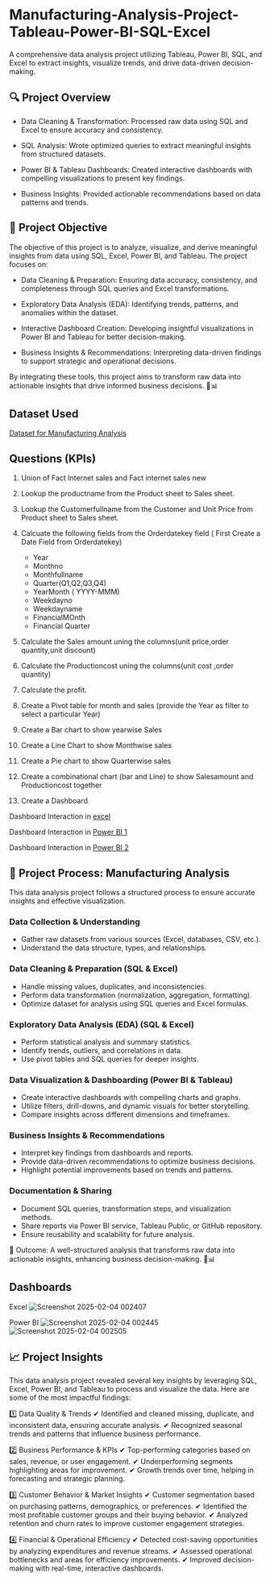 # Manufacturing-Analysis-Project-Tableau-Power-BI-SQL-Excel
A comprehensive data analysis project utilizing Tableau, Power BI, SQL, and Excel to extract insights, visualize trends, and drive data-driven decision-making.

## 🔍 Project Overview
- Data Cleaning & Transformation: Processed raw data using SQL and Excel to ensure accuracy and consistency.
  
- SQL Analysis: Wrote optimized queries to extract meaningful insights from structured datasets.
  
- Power BI & Tableau Dashboards: Created interactive dashboards with compelling visualizations to present key findings.
  
- Business Insights: Provided actionable recommendations based on data patterns and trends.

## 🎯 Project Objective
The objective of this project is to analyze, visualize, and derive meaningful insights from data using SQL, Excel, Power BI, and Tableau. The project focuses on:

- Data Cleaning & Preparation: Ensuring data accuracy, consistency, and completeness through SQL queries and Excel transformations.
  
- Exploratory Data Analysis (EDA): Identifying trends, patterns, and anomalies within the dataset.
  
- Interactive Dashboard Creation: Developing insightful visualizations in Power BI and Tableau for better decision-making.

- Business Insights & Recommendations: Interpreting data-driven findings to support strategic and operational decisions.
  
By integrating these tools, this project aims to transform raw data into actionable insights that drive informed business decisions. 🚀📊

## Dataset Used
<a href="https://github.com/abhinavm0010/Manufacturing-Analysis-Project-Tableau-Power-BI-SQL-Excel/blob/main/Question.zip">Dataset for Manufacturing Analysis</a>

## Questions (KPIs)
1. Union of Fact Internet sales and Fact internet sales new
   
2. Lookup the productname from the Product sheet to Sales sheet.
   
3. Lookup the Customerfullname from the Customer and Unit Price from Product sheet to Sales sheet.
   
4. Calcuate the following fields from the Orderdatekey field ( First Create a Date Field from Orderdatekey)
   - Year
   - Monthno
   - Monthfullname
   - Quarter(Q1,Q2,Q3,Q4)
   - YearMonth ( YYYY-MMM)
   - Weekdayno
   - Weekdayname
   - FinancialMOnth
   - Financial Quarter
     
5. Calculate the Sales amount uning the columns(unit price,order quantity,unit discount)
   
6. Calculate the Productioncost uning the columns(unit cost ,order quantity)
   
7. Calculate the profit.
   
8. Create a Pivot table for month and sales (provide the Year as filter to select a particular Year)
   
9. Create a Bar chart to show yearwise Sales
    
10. Create a Line Chart to show Monthwise sales
    
11. Create a Pie chart to show Quarterwise sales
    
12. Create a combinational chart (bar and Line) to show Salesamount and Productioncost together
    
13. Create a Dashboard
    
Dashboard Interaction in <a href="https://github.com/abhinavm0010/Manufacturing-Analysis-Project-Tableau-Power-BI-SQL-Excel/blob/main/Screenshot%202025-02-04%20002407.png">excel</a>

Dashboard Interaction in <a href="https://github.com/abhinavm0010/Manufacturing-Analysis-Project-Tableau-Power-BI-SQL-Excel/blob/main/Screenshot%202025-02-04%20002445.png">Power BI 1</a>

Dashboard Interaction in <a href="https://github.com/abhinavm0010/Manufacturing-Analysis-Project-Tableau-Power-BI-SQL-Excel/blob/main/Screenshot%202025-02-04%20002505.png">Power BI 2</a>

## 🔄 Project Process: Manufacturing Analysis
This data analysis project follows a structured process to ensure accurate insights and effective visualization.

### Data Collection & Understanding
- Gather raw datasets from various sources (Excel, databases, CSV, etc.).
- Understand the data structure, types, and relationships.
  
### Data Cleaning & Preparation (SQL & Excel)
- Handle missing values, duplicates, and inconsistencies.
- Perform data transformation (normalization, aggregation, formatting).
- Optimize dataset for analysis using SQL queries and Excel formulas.
  
### Exploratory Data Analysis (EDA) (SQL & Excel)
- Perform statistical analysis and summary statistics.
- Identify trends, outliers, and correlations in data.
- Use pivot tables and SQL queries for deeper insights.
  
### Data Visualization & Dashboarding (Power BI & Tableau)
- Create interactive dashboards with compelling charts and graphs.
- Utilize filters, drill-downs, and dynamic visuals for better storytelling.
- Compare insights across different dimensions and timeframes.
  
### Business Insights & Recommendations
- Interpret key findings from dashboards and reports.
- Provide data-driven recommendations to optimize business decisions.
- Highlight potential improvements based on trends and patterns.
  
### Documentation & Sharing
- Document SQL queries, transformation steps, and visualization methods.
- Share reports via Power BI service, Tableau Public, or GitHub repository.
- Ensure reusability and scalability for future analysis.
  
📌 Outcome: A well-structured analysis that transforms raw data into actionable insights, enhancing business decision-making. 🚀📊

## Dashboards

Excel
![Screenshot 2025-02-04 002407](https://github.com/user-attachments/assets/a0054234-e1a1-453c-973b-abacccba345e)

Power BI
![Screenshot 2025-02-04 002445](https://github.com/user-attachments/assets/3b4fc6c7-b320-4c4f-8d86-5a5d56ae7294)
![Screenshot 2025-02-04 002505](https://github.com/user-attachments/assets/8f190e42-315b-4570-b797-f78a30e1b288)

## 📈 Project Insights
This data analysis project revealed several key insights by leveraging SQL, Excel, Power BI, and Tableau to process and visualize the data. Here are some of the most impactful findings:

1️⃣ Data Quality & Trends
✔ Identified and cleaned missing, duplicate, and inconsistent data, ensuring accurate analysis.
✔ Recognized seasonal trends and patterns that influence business performance.

2️⃣ Business Performance & KPIs
✔ Top-performing categories based on sales, revenue, or user engagement.
✔ Underperforming segments highlighting areas for improvement.
✔ Growth trends over time, helping in forecasting and strategic planning.

3️⃣ Customer Behavior & Market Insights
✔ Customer segmentation based on purchasing patterns, demographics, or preferences.
✔ Identified the most profitable customer groups and their buying behavior.
✔ Analyzed retention and churn rates to improve customer engagement strategies.

4️⃣ Financial & Operational Efficiency
✔ Detected cost-saving opportunities by analyzing expenditures and revenue streams.
✔ Assessed operational bottlenecks and areas for efficiency improvements.
✔ Improved decision-making with real-time, interactive dashboards.
